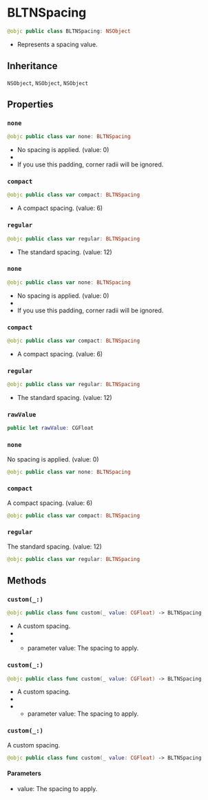 # BLTNSpacing

``` swift
@objc public class BLTNSpacing: NSObject 
```

  - Represents a spacing value.

## Inheritance

`NSObject`, `NSObject`, `NSObject`

## Properties

### `none`

``` swift
@objc public class var none: BLTNSpacing 
```

  - No spacing is applied. (value: 0)
  - 
  - If you use this padding, corner radii will be ignored.

### `compact`

``` swift
@objc public class var compact: BLTNSpacing 
```

  - A compact spacing. (value: 6)

### `regular`

``` swift
@objc public class var regular: BLTNSpacing 
```

  - The standard spacing. (value: 12)

### `none`

``` swift
@objc public class var none: BLTNSpacing 
```

  - No spacing is applied. (value: 0)
  - 
  - If you use this padding, corner radii will be ignored.

### `compact`

``` swift
@objc public class var compact: BLTNSpacing 
```

  - A compact spacing. (value: 6)

### `regular`

``` swift
@objc public class var regular: BLTNSpacing 
```

  - The standard spacing. (value: 12)

### `rawValue`

``` swift
public let rawValue: CGFloat
```

### `none`

No spacing is applied. (value:​ 0)

``` swift
@objc public class var none: BLTNSpacing 
```

> 

### `compact`

A compact spacing. (value:​ 6)

``` swift
@objc public class var compact: BLTNSpacing 
```

### `regular`

The standard spacing. (value:​ 12)

``` swift
@objc public class var regular: BLTNSpacing 
```

## Methods

### `custom(_:)`

``` swift
@objc public class func custom(_ value: CGFloat) -> BLTNSpacing 
```

  - A custom spacing.
  - 
  -   - parameter value: The spacing to apply.

### `custom(_:)`

``` swift
@objc public class func custom(_ value: CGFloat) -> BLTNSpacing 
```

  - A custom spacing.
  - 
  -   - parameter value: The spacing to apply.

### `custom(_:)`

A custom spacing.

``` swift
@objc public class func custom(_ value: CGFloat) -> BLTNSpacing 
```

#### Parameters

  - value: The spacing to apply.
